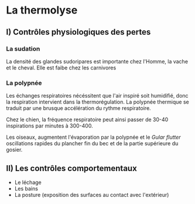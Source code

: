 # La thermolyse

## I) Contrôles physiologiques des pertes

### La sudation

La densité des glandes sudoripares est importante chez l'Homme, la vache et le cheval. Elle est faibe chez les carnivores

### La polypnée

Les échanges respiratoires nécéssitent que l'air inspiré soit humidifié, donc la respiration intervient dans la thermorégulation. La polypnée thermique se traduit par une brusque accélération du rythme respiratoire.

Chez le chien, la fréquence respiratoire peut ainsi passer de 30-40 inspirations par minutes à 300-400.

Les oiseaux, augmentent l'évaporation par la polypnée et le *Gular flutter* oscillations rapides du plancher fin du bec et de la partie supérieure du gosier.

## II) Les contrôles comportementaux
 
* Le léchage
* Les bains
* La posture (exposition des surfaces au contact avec l'extérieur)